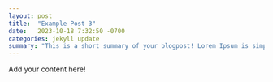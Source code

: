 ```yaml
---
layout: post
title:  "Example Post 3"
date:   2023-10-18 7:32:50 -0700
categories: jekyll update
summary: "This is a short summary of your blogpost! Lorem Ipsum is simply dummy text of the printing and typesetting industry. Lorem Ipsum has been the industry's standard dummy text ever since the 1500s, when an unknown printer took a galley of type and scrambled it to make a type specimen book."
---
```

Add your content here!